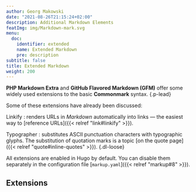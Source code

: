```yaml
---
author: Georg Makowski
date: "2021-08-26T21:15:24+02:00"
description: Additional Markdown Elements
featImg: img/Markdown-mark.svg
menu:
  doc:
    identifier: extended
    name: Extended Markdown
    pre: description
subtitle: false
title: Extended Markdown
weight: 200
---
```


**PHP Markdown Extra** and **GitHub Flavored Markdown (GFM)** offer some widely used extensions to the basic **Commonmark** syntax.
{.p-lead} <!--more-->

Some of these extensions have already been discussed:

Linkify
: renders URLs in _Markdown_ automatically into links — the easiest way to [reference URLs]({{< relref "link#linkify" >}}).

Typographer
: substitutes ASCII punctuation characters with typographic glyphs. The substitution of quotation marks is a topic [on the quote page]({{< relref "quote#inline-quotes" >}}).
{.dl-loose}

All extensions are enabled in Hugo by default. You can disable them separately in the configuration file [`markup.yaml`]({{< relref "markup#8" >}}).

## Extensions

